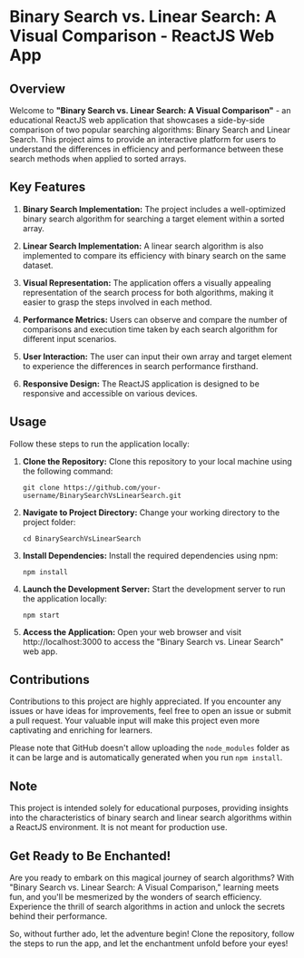 
# Binary Search vs. Linear Search: A Visual Comparison - ReactJS Web App

## Overview

Welcome to **"Binary Search vs. Linear Search: A Visual Comparison"** - an educational ReactJS web application that showcases a side-by-side comparison of two popular searching algorithms: Binary Search and Linear Search. This project aims to provide an interactive platform for users to understand the differences in efficiency and performance between these search methods when applied to sorted arrays.

## Key Features

1. **Binary Search Implementation:** The project includes a well-optimized binary search algorithm for searching a target element within a sorted array.

2. **Linear Search Implementation:** A linear search algorithm is also implemented to compare its efficiency with binary search on the same dataset.

3. **Visual Representation:** The application offers a visually appealing representation of the search process for both algorithms, making it easier to grasp the steps involved in each method.

4. **Performance Metrics:** Users can observe and compare the number of comparisons and execution time taken by each search algorithm for different input scenarios.

5. **User Interaction:** The user can input their own array and target element to experience the differences in search performance firsthand.

6. **Responsive Design:** The ReactJS application is designed to be responsive and accessible on various devices.

## Usage

Follow these steps to run the application locally:

1. **Clone the Repository:** Clone this repository to your local machine using the following command:
   ```
   git clone https://github.com/your-username/BinarySearchVsLinearSearch.git
   ```

2. **Navigate to Project Directory:** Change your working directory to the project folder:
   ```
   cd BinarySearchVsLinearSearch
   ```

3. **Install Dependencies:** Install the required dependencies using npm:
   ```
   npm install
   ```

4. **Launch the Development Server:** Start the development server to run the application locally:
   ```
   npm start
   ```

5. **Access the Application:** Open your web browser and visit http://localhost:3000 to access the "Binary Search vs. Linear Search" web app.

## Contributions

Contributions to this project are highly appreciated. If you encounter any issues or have ideas for improvements, feel free to open an issue or submit a pull request. Your valuable input will make this project even more captivating and enriching for learners.

Please note that GitHub doesn't allow uploading the `node_modules` folder as it can be large and is automatically generated when you run `npm install`.

## Note

This project is intended solely for educational purposes, providing insights into the characteristics of binary search and linear search algorithms within a ReactJS environment. It is not meant for production use.

## Get Ready to Be Enchanted!

Are you ready to embark on this magical journey of search algorithms? With "Binary Search vs. Linear Search: A Visual Comparison," learning meets fun, and you'll be mesmerized by the wonders of search efficiency. Experience the thrill of search algorithms in action and unlock the secrets behind their performance.

So, without further ado, let the adventure begin! Clone the repository, follow the steps to run the app, and let the enchantment unfold before your eyes!
